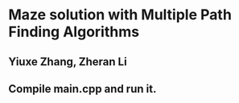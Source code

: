 # Maze solution with Multiple Path Finding Algorithms

## Yiuxe Zhang, Zheran Li

## Compile main.cpp and run it.
